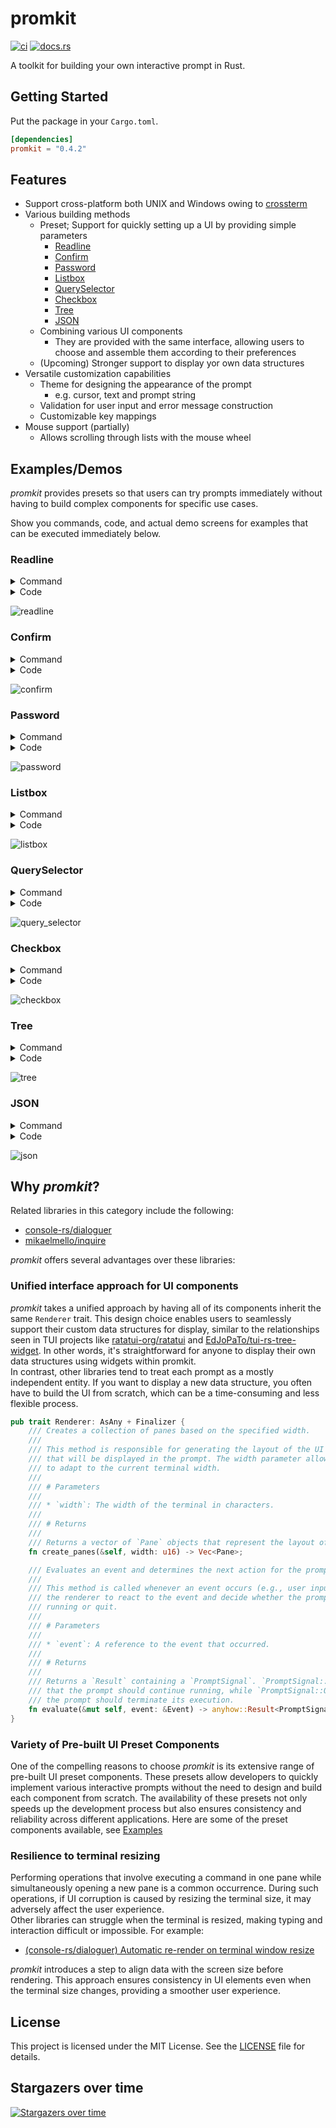 # promkit

[![ci](https://github.com/ynqa/promkit/actions/workflows/ci.yml/badge.svg?branch=main)](https://github.com/ynqa/promkit/actions/workflows/ci.yml)
[![docs.rs](https://img.shields.io/docsrs/promkit)](https://docs.rs/promkit)

A toolkit for building your own interactive prompt in Rust.

## Getting Started

Put the package in your `Cargo.toml`.

```toml
[dependencies]
promkit = "0.4.2"
```

## Features

- Support cross-platform both UNIX and Windows owing to
[crossterm](https://github.com/crossterm-rs/crossterm)
- Various building methods
  - Preset; Support for quickly setting up a UI by providing simple parameters
    - [Readline](#readline)
    - [Confirm](#confirm)
    - [Password](#password)
    - [Listbox](#listbox)
    - [QuerySelector](#queryselector)
    - [Checkbox](#checkbox)
    - [Tree](#tree)
    - [JSON](#json)
  - Combining various UI components
    - They are provided with the same interface, allowing users to choose and
      assemble them according to their preferences
  - (Upcoming) Stronger support to display yor own data structures
- Versatile customization capabilities
  - Theme for designing the appearance of the prompt
    - e.g. cursor, text and prompt string
  - Validation for user input and error message construction
  - Customizable key mappings
- Mouse support (partially)
  - Allows scrolling through lists with the mouse wheel

## Examples/Demos

*promkit* provides presets so that users can try prompts immediately without
having to build complex components for specific use cases.

Show you commands, code, and actual demo screens for examples
that can be executed immediately below.

### Readline

<details>
<summary>Command</summary>

```bash
cargo run --example readline
```

</details>

<details>
<summary>Code</summary>

```rust
use promkit::{preset::readline::Readline, suggest::Suggest, Result};

fn main() -> Result {
    let mut p = Readline::default()
        .title("Hi!")
        .enable_suggest(Suggest::from_iter([
            "apple",
            "applet",
            "application",
            "banana",
        ]))
        .validator(
            |text| text.len() > 10,
            |text| format!("Length must be over 10 but got {}", text.len()),
        )
        .prompt()?;
    println!("result: {:?}", p.run()?);
    Ok(())
}
```
</details>

![readline](https://github.com/ynqa/promkit/assets/6745370/d124268e-9496-4c4b-83be-c734e4d03591)

### Confirm

<details>
<summary>Command</summary>

```bash
cargo run --example confirm
```

</details>

<details>
<summary>Code</summary>

```rust
use promkit::{preset::confirm::Confirm, Result};

fn main() -> Result {
    let mut p = Confirm::new("Do you have a pet?").prompt()?;
    println!("result: {:?}", p.run()?);
    Ok(())
}
```
</details>

![confirm](https://github.com/ynqa/promkit/assets/6745370/ac9bac78-66cd-4653-a39f-6c9c0c24131f)

### Password

<details>
<summary>Command</summary>

```bash
cargo run --example password
```

</details>

<details>
<summary>Code</summary>

```rust
use promkit::{preset::password::Password, Result};

fn main() -> Result {
    let mut p = Password::default()
        .title("Put your password")
        .validator(
            |text| 4 < text.len() && text.len() < 10,
            |text| format!("Length must be over 4 and within 10 but got {}", text.len()),
        )
        .prompt()?;
    println!("result: {:?}", p.run()?);
    Ok(())
}
```
</details>

![password](https://github.com/ynqa/promkit/assets/6745370/396356ef-47de-44bc-a8d4-d03c7ac66a2f)

### Listbox

<details>
<summary>Command</summary>

```bash
cargo run --example listbox
```
</details>

<details>
<summary>Code</summary>

```rust
use promkit::{preset::listbox::Listbox, Result};

fn main() -> Result {
    let mut p = Listbox::new(0..100)
        .title("What number do you like?")
        .listbox_lines(5)
        .prompt()?;
    println!("result: {:?}", p.run()?);
    Ok(())
}
```
</details>

![listbox](https://github.com/ynqa/promkit/assets/6745370/0da1b1d0-bb17-4951-8ea8-3b09cd2eb86a)

### QuerySelector

<details>
<summary>Command</summary>

```bash
cargo run --example query_selector
```
</details>

<details>
<summary>Code</summary>

```rust
use promkit::{preset::query_selector::QuerySelector, Result};

fn main() -> Result {
    let mut p = QuerySelector::new(0..100, |text, items| -> Vec<String> {
        text.parse::<usize>()
            .map(|query| {
                items
                    .iter()
                    .filter(|num| query <= num.parse::<usize>().unwrap_or_default())
                    .map(|num| num.to_string())
                    .collect::<Vec<String>>()
            })
            .unwrap_or(items.clone())
    })
    .title("What number do you like?")
    .listbox_lines(5)
    .prompt()?;
    println!("result: {:?}", p.run()?);
    Ok(())
}
```
</details>

![query_selector](https://github.com/ynqa/promkit/assets/6745370/7ac2ed54-9f9e-4735-bffb-72f7cee06f6d)

### Checkbox

<details>
<summary>Command</summary>

```bash
cargo run --example checkbox
```
</details>

<details>
<summary>Code</summary>

```rust
use promkit::{preset::checkbox::Checkbox, Result};

fn main() -> Result {
    let mut p = Checkbox::new(vec![
        "Apple",
        "Banana",
        "Orange",
        "Mango",
        "Strawberry",
        "Pineapple",
        "Grape",
        "Watermelon",
        "Kiwi",
        "Pear",
    ])
    .title("What are your favorite fruits?")
    .checkbox_lines(5)
    .prompt()?;
    println!("result: {:?}", p.run()?);
    Ok(())
}
```
</details>

![checkbox](https://github.com/ynqa/promkit/assets/6745370/350b16ce-6ef4-46f2-9466-d01b9dab4eaf)

### Tree

<details>
<summary>Command</summary>

```bash
cargo run --example tree
```
</details>

<details>
<summary>Code</summary>

```rust
use promkit::{preset::tree::Tree, tree::Node, Result};

fn main() -> Result {
    let mut p = Tree::new(Node::try_from(&std::env::current_dir()?.join("src"))?)
        .title("Select a directory or file")
        .tree_lines(10)
        .prompt()?;
    println!("result: {:?}", p.run()?);
    Ok(())
}
```
</details>

![tree](https://github.com/ynqa/promkit/assets/6745370/61aefcd0-080a-443e-9dc6-ac627d306f55)

### JSON

<details>
<summary>Command</summary>

```bash
cargo run --example json
```
</details>

<details>
<summary>Code</summary>

```rust
use promkit::{json::JsonStream, preset::json::Json, serde_json::Deserializer, Result};

fn main() -> Result {
    let stream = JsonStream::new(
        Deserializer::from_str(
            r#"{
              "number": 9,
              "map": {
                "entry1": "first",
                "entry2": "second"
              },
              "list": [
                "abc",
                "def"
              ]
            }"#,
        )
        .into_iter::<serde_json::Value>()
        .filter_map(serde_json::Result::ok),
        None,
    );

    let mut p = Json::new(stream)
        .title("JSON viewer")
        .json_lines(5)
        .prompt()?;
    println!("result: {:?}", p.run()?);
    Ok(())
}
```
</details>

![json](https://github.com/ynqa/promkit/assets/6745370/751af3ae-5aff-45ca-8729-34cd004ee7d9)

## Why *promkit*?

Related libraries in this category include the following:
- [console-rs/dialoguer](https://github.com/console-rs/dialoguer)
- [mikaelmello/inquire](https://github.com/mikaelmello/inquire/tree/main/inquire)

*promkit* offers several advantages over these libraries:

### Unified interface approach for UI components

*promkit* takes a unified approach by having all of its components inherit the
same `Renderer` trait. This design choice enables users to seamlessly support
their custom data structures for display, similar to the relationships seen in
TUI projects like [ratatui-org/ratatui](https://github.com/ratatui-org/ratatui)
and
[EdJoPaTo/tui-rs-tree-widget](https://github.com/EdJoPaTo/tui-rs-tree-widget).
In other words, it's straightforward for anyone to display their own data
structures using widgets within promkit.  
In contrast, other libraries tend to treat each prompt as a mostly independent
entity. If you want to display a new data structure, you often have to build the
UI from scratch, which can be a time-consuming and less flexible process.

```rust
pub trait Renderer: AsAny + Finalizer {
    /// Creates a collection of panes based on the specified width.
    ///
    /// This method is responsible for generating the layout of the UI components
    /// that will be displayed in the prompt. The width parameter allows the layout
    /// to adapt to the current terminal width.
    ///
    /// # Parameters
    ///
    /// * `width`: The width of the terminal in characters.
    ///
    /// # Returns
    ///
    /// Returns a vector of `Pane` objects that represent the layout of the UI components.
    fn create_panes(&self, width: u16) -> Vec<Pane>;

    /// Evaluates an event and determines the next action for the prompt.
    ///
    /// This method is called whenever an event occurs (e.g., user input). It allows
    /// the renderer to react to the event and decide whether the prompt should continue
    /// running or quit.
    ///
    /// # Parameters
    ///
    /// * `event`: A reference to the event that occurred.
    ///
    /// # Returns
    ///
    /// Returns a `Result` containing a `PromptSignal`. `PromptSignal::Continue` indicates
    /// that the prompt should continue running, while `PromptSignal::Quit` indicates that
    /// the prompt should terminate its execution.
    fn evaluate(&mut self, event: &Event) -> anyhow::Result<PromptSignal>;
}
```

### Variety of Pre-built UI Preset Components

One of the compelling reasons to choose *promkit* is its extensive range of pre-built UI preset components.
These presets allow developers to quickly implement various interactive prompts without the need to design and
build each component from scratch. The availability of these presets not only speeds up the development process
but also ensures consistency and reliability across different applications.
Here are some of the preset components available, see [Examples](#examplesdemos)

### Resilience to terminal resizing

Performing operations that involve executing a command in one pane while
simultaneously opening a new pane is a common occurrence. During such operations,
if UI corruption is caused by resizing the terminal size, it may adversely affect
the user experience.  
Other libraries can struggle when the terminal is resized, making typing and
interaction difficult or impossible. For example:

 - [(console-rs/dialoguer) Automatic re-render on terminal window resize](https://github.com/console-rs/dialoguer/issues/178)

*promkit* introduces a step to align data with the screen size before rendering.
This approach ensures consistency in UI elements even when
the terminal size changes, providing a smoother user experience.

## License

This project is licensed under the MIT License.
See the [LICENSE](https://github.com/ynqa/promkit/blob/main/LICENSE)
file for details.

## Stargazers over time
[![Stargazers over time](https://starchart.cc/ynqa/promkit.svg?variant=adaptive)](https://starchart.cc/ynqa/promkit)

